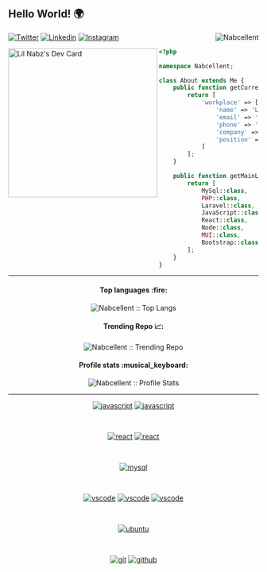 ## Hello World! 🌍

<img align="right" src="https://komarev.com/ghpvc/?username=nabcellent" alt="Nabcellent" />

[![Twitter](https://img.shields.io/badge/-Twitter-222222?style=flat-square&logo=twitter&link=https://twitter.com/ScientificGhosh/)](https://twitter.com/Miguel27650847/)
[![Linkedin](https://img.shields.io/badge/-LinkedIn-222222?style=flat-square&logo=Linkedin&link=https://www.linkedin.com/in/sudiptoghosh99/)](https://www.linkedin.com/in/michael-nabangi-05602b203/)
[![Instagram](https://img.shields.io/badge/-Instagram-222222?style=flat-square&logo=instagram&link=https://www.linkedin.com/in/sudiptoghosh99/)](https://www.instagram.com/re.d_beard/)

<div align="left">
	<a href="https://app.daily.dev/lil_nabz"><img align="left" src="https://github.com/Nabcellent/Nabcellent/blob/main/devcard.svg" width="300" alt="Lil Nabz's Dev Card"/></a>

```php
<?php

namespace Nabcellent;

class About extends Me {
    public function getCurrentWorkplace() {
        return [
            'workplace' => [
                'name' => 'Lil Nabz ~ Web Star😎',
                'email' => 'nabcellent.dev@gmail.com',
                'phone' => '+254 110039317',
                'company' => 'Self',
                'position' => 'Full Stack Web Developer',
            ]
        ];
    }

    public function getMainLanguagesAndTools() {
        return [
            MySql::class,
            PHP::class,
            Laravel::class,
            JavaScript::class,
            React::class,
            Node::class,
            MUI::class,
            Bootstrap::class,
        ];
    }
}
```

</div>

<hr>

<h4 align="center">Top languages :fire:</h4>
<p align="center"><img src="https://github-readme-stats.vercel.app/api/top-langs/?username=nabcellent&langs_count=7&layout=compact&theme=shades-of-purple" alt="Nabcellent :: Top Langs" /></p>

<h4 align="center">Trending Repo 📈:</h4>
<p align="center"><img src="https://github-readme-stats.vercel.app/api/pin/?username=nabcellent&repo=laravel-kyanda&theme=radical" alt="Nabcellent :: Trending Repo" /></p>

<h4 align="center">Profile stats :musical_keyboard:</h4>
<p align="center"><img src="https://github-readme-stats.vercel.app/api?username=nabcellent&show_icons=true&theme=radical" alt="Nabcellent :: Profile Stats" /></p>

<hr>
<p align="center">
<a href="https://github.com/priyanshumay"><img src="https://img.shields.io/badge/PHP-6566ba.svg?style=for-the-badge&logo=php&logoColor=6566ba&labelColor=ffffff" alt="javascript"></a>
<a href="https://github.com/priyanshumay"><img src="https://img.shields.io/badge/JS-f5f542.svg?style=for-the-badge&logo=javascript&logoColor=f5f542&labelColor=ffffff" alt="javascript"></a>
</p><br>

<p align="center">					    
<a href="https://github.com/priyanshumay"><img src="https://img.shields.io/badge/laravel-F24423.svg?style=for-the-badge&logo=laravel&logoColor=F24423&labelColor=ffffff" alt="react"></a>
<a href="https://github.com/priyanshumay"><img src="https://img.shields.io/badge/react-61DAFB.svg?style=for-the-badge&logo=react&logoColor=61DAFB&labelColor=ffffff" alt="react"></a>
</p><br>

<p align="center">
<a href="https://github.com/priyanshumay"><img src="https://img.shields.io/badge/mysql-3aabe8.svg?style=for-the-badge&logo=mysql&logoColor=3aabe8&labelColor=ffffff" alt="mysql"></a>
</p><br>

<p align="center">
<a href="https://github.com/priyanshumay"><img src="https://img.shields.io/badge/webstorm-green.svg?style=for-the-badge&logo=webstorm&labelColor=ffffff&logoColor=green" alt="vscode"></a>
<a href="https://github.com/priyanshumay"><img src="https://img.shields.io/badge/phpstorm-C470F1.svg?style=for-the-badge&logo=phpstorm&labelColor=ffffff&logoColor=purple" alt="vscode"></a>
<a href="https://github.com/priyanshumay"><img src="https://img.shields.io/badge/vscode-blue.svg?style=for-the-badge&logo=visual-studio-code&labelColor=ffffff&logoColor=blue" alt="vscode"></a>
</p><br>

<p align="center">
<a href="https://github.com/priyanshumay">
<img src="https://img.shields.io/badge/ubuntu-f7873b.svg?style=for-the-badge&logo=ubuntu&labelColor=ffffff&logoColor=f7873b" alt="ubuntu">
</a>
</p><br>

<p align="center">
<a href="https://github.com/priyanshumay"><img src="https://img.shields.io/badge/git-F05032.svg?style=for-the-badge&logo=git&logoColor=F05032&labelColor=ffffff" alt="git"></a>
<a href="https://github.com/priyanshumay"><img src="https://img.shields.io/badge/github-black.svg?style=for-the-badge&logo=github&logoColor=black&labelColor=ffffff" alt="github"></a>
</p><br>

<!---
//  DONT DELETE THESE FOR FUTURE USE

<p align="center">
  <img src="https://github.com/thompsonemerson/thompsonemerson/raw/master/cover-thompson.png" />
</p>

Awesome Profile templates - https://github.com/kautukkundan/Awesome-Profile-README-templates



Nabcellent/Nabcellent is a ✨ special ✨ repository because its `README.md` (this file) appears on your GitHub profile.
You can click the Preview link to take a look at your changes.
--->

